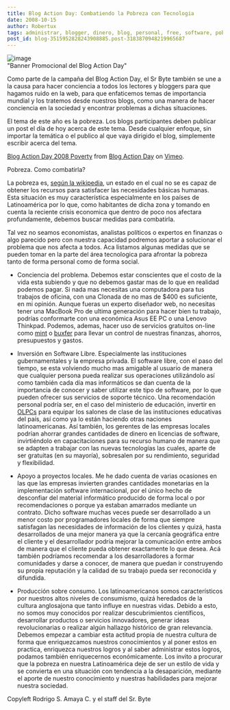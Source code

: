 ```yaml
---
title: Blog Action Day: Combatiendo la Pobreza con Tecnologia
date: 2008-10-15
author: Robertux
tags: administrar, blogger, dinero, blog, personal, free, software, pobreza, programacion, day, opinion, economia, computadoras, mac, energia
post_id: blog-3515952828243908885.post-3183870948219965687
---
```


![image](https://blogactionday.s3.amazonaws.com/banners/Badge_300x160.jpg)    
"Banner
Promocional del Blog Action Day"

Como parte de la campa﻿ña del Blog Action Day, el Sr Byte también se une a la causa para hacer conciencia a todos los lectores y bloggers para que hagamos ruido en la web, para que enfaticemos temas de importancia mundial y los tratemos desde nuestros blogs, como una manera de hacer conciencia en la sociedad y encontrar problemas a dichas situaciones.

El tema de este a﻿ño es la pobreza. Los blogs participantes deben publicar un post el día de hoy acerca de este tema. Desde cualquier enfoque, sin importar la temática o el publico al que vaya dirigido el blog, simplemente escribir acerca del tema.

[Blog Action Day 2008 Poverty](https://vimeo.com/1529825?pg=embed&sec=1529825) from [Blog Action Day](https://vimeo.com/blogactionday?pg=embed&sec=1529825) on [Vimeo](https://vimeo.com/?pg=embed&sec=1529825).

Pobreza. Como combatirla?

La pobreza es, [según la wikipedia](https://es.wikipedia.org/wiki/Pobreza), un estado en el cual no se es capaz de obtener los recursos para satisfacer las necesidades básicas humanas. Esta situación es muy característica especialmente en los países de Latinoamérica por lo que, como habitantes de dicha zona y tomando en cuenta la reciente crisis economica que dentro de poco nos afectara profundamente, debemos buscar medidas para combatirla.

Tal vez no seamos economistas, analistas políticos o expertos en finanzas o algo parecido pero con nuestra capacidad podremos aportar a solucionar el problema que nos afecta a todos. Aca listamos algunas medidas que se pueden tomar en la parte del área tecnologica para afrontar la pobreza tanto de forma personal como de forma social.

- Conciencia del problema. Debemos estar conscientes que el costo de la vida esta subiendo y que no debemos gastar mas de lo que en realidad podemos pagar. Si nada mas necesitas una computadora para tus trabajos de oficina, con una Clonada de no mas de $400 es suficiente, en mi opinión. Aunque fueras un experto diseñador web, no necesitas tener una MacBook Pro de ultima generación para hacer bien tu trabajo, podrías conformarte con una económica Asus EE PC o una Lenovo Thinkpad.
Podemos, ademas, hacer uso de servicios gratuitos on-line como [mint](https://www.mint.com/) o [buxfer](https://www.buxfer.com/) para llevar un control de nuestras finanzas, ahorros, presupuestos y gastos.

- Inversión en Software Libre. Especialmente las instituciones gubernamentales y la empresa privada. El software libre, con el paso del tiempo, se esta volviendo mucho mas amigable al usuario de manera que cualquier persona pueda realizar sus operaciones utilizándolo así como también cada día mas informáticos se dan cuenta de la importancia de conocer y saber utilizar este tipo de software, por lo que pueden ofrecer sus servicios de soporte técnico.
Una recomendación personal podría ser, en el caso del ministerio de educación, invertir en [OLPCs](https://laptop.org/) para equipar los salones de clase de las instituciones educativas del país, así como ya lo están haciendo otras naciones latinoamericanas. Así también, los gerentes de las empresas locales podrían ahorrar grandes cantidades de dinero en licencias de software, invirtiéndolo en capacitaciones para su recurso humano de manera que se adapten a trabajar con las nuevas tecnologías las cuales, aparte de ser gratuitas (en su mayoría), sobresalen por su rendimiento, seguridad y flexibilidad.

- Apoyo a proyectos locales. Me he dado cuenta de varias ocasiones en las que las empresas invierten grandes cantidades monetarias en la implementación software internacional, por el único hecho de desconfiar del material informático producido de forma local o por recomendaciones o porque ya estaban amarrados mediante un contrato. Dicho software muchas veces puede ser desarrollado a un menor costo por programadores locales de forma que siempre satisfagan las necesidades de información de los clientes y quizá, hasta desarrollados de una mejor manera ya que la cercanía geográfica entre el cliente y el desarrollador podría mejorar la comunicación entre ambos de manera que el cliente pueda obtener exactamente lo que desea.
Acá también podríamos recomendar a los desarrolladores a formar comunidades y darse a conocer, de manera que puedan ir construyendo su propia reputación y la calidad de su trabajo pueda ser reconocida y difundida.

- Producción sobre consumo. Los latinoamericanos somos característicos por nuestros altos niveles de consumismo, quizá heredados de la cultura anglosajona que tanto influye en nuestras vidas. Debido a esto, no somos muy conocidos por realizar descubrimientos científicos, desarrollar productos o servicios innovadores, generar ideas revolucionarias o realizar algún hallazgo histórico de gran relevancia. Debemos empezar a cambiar esta actitud propia de nuestra cultura de forma que enriquezcamos nuestros conocimientos y al poner estos en practica, enriquezca nuestros logros y al saber administrar estos logros, podamos también enriquecernos económicamente.
Los invito a procurar que la pobreza en nuestra Latinoamérica deje de ser un estilo de vida y se convierta en una situación con tendencia a la desaparición, mediante el aporte de nuestro conocimiento y nuestras habilidades para mejorar nuestra sociedad.

Copyleft Rodrigo S. Amaya C. y el staff del Sr. Byte